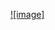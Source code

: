 [![image]](https://cdn.discordapp.com/attachments/736809509632344074/755757859991453756/MC3BCller7085677863e82021bde52d88dd302c4f.png)
